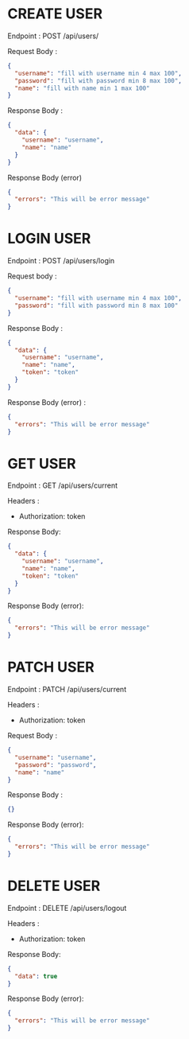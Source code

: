 # CREATE USER

Endpoint : POST /api/users/

Request Body :

```json
{
  "username": "fill with username min 4 max 100",
  "password": "fill with password min 8 max 100",
  "name": "fill with name min 1 max 100"
}
```

Response Body :

```json
{
  "data": {
    "username": "username",
    "name": "name"
  }
}
```

Response Body (error)

```json
{
  "errors": "This will be error message"
}
```

# LOGIN USER

Endpoint : POST /api/users/login

Request body :

```json
{
  "username": "fill with username min 4 max 100",
  "password": "fill with password min 8 max 100"
}
```

Response Body :

```json
{
  "data": {
    "username": "username",
    "name": "name",
    "token": "token"
  }
}
```

Response Body (error) :

```json
{
  "errors": "This will be error message"
}
```

# GET USER

Endpoint : GET /api/users/current

Headers :

- Authorization: token

Response Body:

```json
{
  "data": {
    "username": "username",
    "name": "name",
    "token": "token"
  }
}
```

Response Body (error):

```json
{
  "errors": "This will be error message"
}
```

# PATCH USER

Endpoint : PATCH /api/users/current

Headers :

- Authorization: token

Request Body :

```json
{
  "username": "username",
  "password": "password",
  "name": "name"
}
```

Response Body :

```json
{}
```

Response Body (error):

```json
{
  "errors": "This will be error message"
}
```

# DELETE USER

Endpoint : DELETE /api/users/logout

Headers :

- Authorization: token

Response Body:

```json
{
  "data": true
}
```

Response Body (error):

```json
{
  "errors": "This will be error message"
}
```
